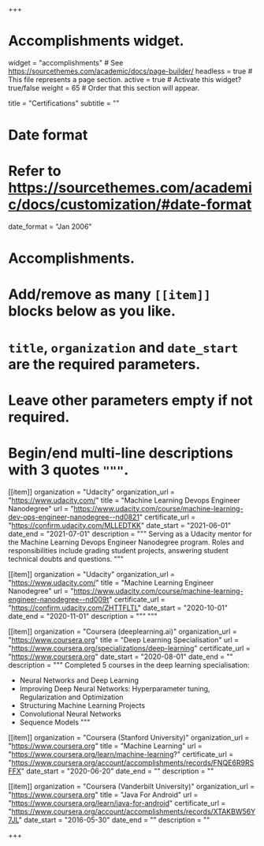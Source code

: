 +++
# Accomplishments widget.
widget = "accomplishments"  # See https://sourcethemes.com/academic/docs/page-builder/
headless = true  # This file represents a page section.
active = true  # Activate this widget? true/false
weight = 65  # Order that this section will appear.

title = "Certifications"
subtitle = ""

# Date format
#   Refer to https://sourcethemes.com/academic/docs/customization/#date-format
date_format = "Jan 2006"

# Accomplishments.
#   Add/remove as many `[[item]]` blocks below as you like.
#   `title`, `organization` and `date_start` are the required parameters.
#   Leave other parameters empty if not required.
#   Begin/end multi-line descriptions with 3 quotes `"""`.

[[item]]
  organization = "Udacity"
  organization_url = "https://www.udacity.com/"
  title = "Machine Learning Devops Engineer Nanodegree"
  url = "https://www.udacity.com/course/machine-learning-dev-ops-engineer-nanodegree--nd0821"
  certificate_url = "https://confirm.udacity.com/MLLEDTKK"
  date_start = "2021-06-01"
  date_end = "2021-07-01"
  description = """
Serving as a Udacity mentor for the Machine Learning Devops Engineer Nanodegree program. Roles and responsibilities include grading student projects, answering student technical doubts and questions.
"""

[[item]]
  organization = "Udacity"
  organization_url = "https://www.udacity.com/"
  title = "Machine Learning Engineer Nanodegree"
  url = "https://www.udacity.com/course/machine-learning-engineer-nanodegree--nd009t"
  certificate_url = "https://confirm.udacity.com/ZHTTFLTL"
  date_start = "2020-10-01"
  date_end = "2020-11-01"
  description = """
"""

[[item]]
  organization = "Coursera (deeplearning.ai)"
  organization_url = "https://www.coursera.org"
  title = "Deep Learning Specialisation"
  url = "https://www.coursera.org/specializations/deep-learning"
  certificate_url = "https://www.coursera.org"
  date_start = "2020-08-01"
  date_end = ""
  description = """
Completed 5 courses in the deep learning specialisation:
* Neural Networks and Deep Learning
* Improving Deep Neural Networks: Hyperparameter tuning, Regularization and Optimization
* Structuring Machine Learning Projects
* Convolutional Neural Networks
* Sequence Models
"""
  
[[item]]
  organization = "Coursera (Stanford University)"
  organization_url = "https://www.coursera.org"
  title = "Machine Learning"
  url = "https://www.coursera.org/learn/machine-learning?"
  certificate_url = "https://www.coursera.org/account/accomplishments/records/FNQE6R9RSFFX"
  date_start = "2020-06-20"
  date_end = ""
  description = ""


[[item]]
  organization = "Coursera (Vanderbilt University)"
  organization_url = "https://www.coursera.org"
  title = "Java For Android"
  url = "https://www.coursera.org/learn/java-for-android"
  certificate_url = "https://www.coursera.org/account/accomplishments/records/XTAKBW56Y7JL"
  date_start = "2016-05-30"
  date_end = ""
  description = ""



+++
